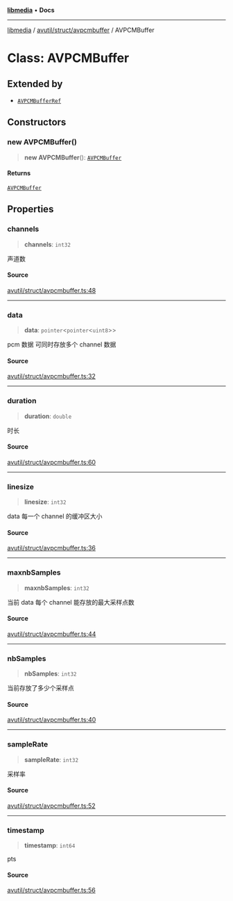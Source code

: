 [**libmedia**](../../../../README.md) • **Docs**

***

[libmedia](../../../../README.md) / [avutil/struct/avpcmbuffer](../README.md) / AVPCMBuffer

# Class: AVPCMBuffer

## Extended by

- [`AVPCMBufferRef`](AVPCMBufferRef.md)

## Constructors

### new AVPCMBuffer()

> **new AVPCMBuffer**(): [`AVPCMBuffer`](AVPCMBuffer.md)

#### Returns

[`AVPCMBuffer`](AVPCMBuffer.md)

## Properties

### channels

> **channels**: `int32`

声道数

#### Source

[avutil/struct/avpcmbuffer.ts:48](https://github.com/zhaohappy/libmedia/blob/a88305ff5d10e91621f2d71d24c72fc85681b8f7/src/avutil/struct/avpcmbuffer.ts#L48)

***

### data

> **data**: `pointer`\<`pointer`\<`uint8`\>\>

pcm 数据
可同时存放多个 channel 数据

#### Source

[avutil/struct/avpcmbuffer.ts:32](https://github.com/zhaohappy/libmedia/blob/a88305ff5d10e91621f2d71d24c72fc85681b8f7/src/avutil/struct/avpcmbuffer.ts#L32)

***

### duration

> **duration**: `double`

时长

#### Source

[avutil/struct/avpcmbuffer.ts:60](https://github.com/zhaohappy/libmedia/blob/a88305ff5d10e91621f2d71d24c72fc85681b8f7/src/avutil/struct/avpcmbuffer.ts#L60)

***

### linesize

> **linesize**: `int32`

data 每一个 channel 的缓冲区大小

#### Source

[avutil/struct/avpcmbuffer.ts:36](https://github.com/zhaohappy/libmedia/blob/a88305ff5d10e91621f2d71d24c72fc85681b8f7/src/avutil/struct/avpcmbuffer.ts#L36)

***

### maxnbSamples

> **maxnbSamples**: `int32`

当前 data 每个 channel 能存放的最大采样点数

#### Source

[avutil/struct/avpcmbuffer.ts:44](https://github.com/zhaohappy/libmedia/blob/a88305ff5d10e91621f2d71d24c72fc85681b8f7/src/avutil/struct/avpcmbuffer.ts#L44)

***

### nbSamples

> **nbSamples**: `int32`

当前存放了多少个采样点

#### Source

[avutil/struct/avpcmbuffer.ts:40](https://github.com/zhaohappy/libmedia/blob/a88305ff5d10e91621f2d71d24c72fc85681b8f7/src/avutil/struct/avpcmbuffer.ts#L40)

***

### sampleRate

> **sampleRate**: `int32`

采样率

#### Source

[avutil/struct/avpcmbuffer.ts:52](https://github.com/zhaohappy/libmedia/blob/a88305ff5d10e91621f2d71d24c72fc85681b8f7/src/avutil/struct/avpcmbuffer.ts#L52)

***

### timestamp

> **timestamp**: `int64`

pts

#### Source

[avutil/struct/avpcmbuffer.ts:56](https://github.com/zhaohappy/libmedia/blob/a88305ff5d10e91621f2d71d24c72fc85681b8f7/src/avutil/struct/avpcmbuffer.ts#L56)
